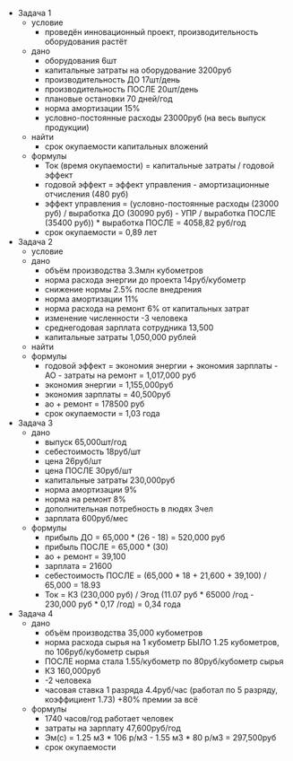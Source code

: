 - Задача 1
	- условие
		- проведён инновационный проект, производительность оборудования растёт
	- дано
		- оборудования 6шт
		- капитальные затраты на оборудование 3200руб
		- производительность ДО 17шт/день
		- производительность ПОСЛЕ 20шт/день
		- плановые остановки 70 дней/год
		- норма амортизации 15%
		- условно-постоянные расходы 23000руб (на весь выпуск продукции)
	- найти
		- срок окупаемости капитальных вложений
	- формулы
		- Ток (время окупаемости) = капитальные затраты / годовой эффект
		- годовой эффект = эффект управления - амортизационные отчисления (480 руб)
		- эффект управления = (условно-постоянные расходы (23000 руб) / выработка ДО (30090 руб) - УПР / выработка ПОСЛЕ (35400 руб)) * выработка ПОСЛЕ = 4058,82 руб/год
		- срок окупаемости = 0,89 лет
- Задача 2
	- условие
	- дано
		- объём производства 3.3млн кубометров
		- норма расхода энергии до проекта 14руб/кубометр
		- снижение нормы 2.5% после внедрения
		- норма амортизации 11%
		- норма расхода на ремонт 6% от капитальных затрат
		- изменение численности -3 человека
		- среднегодовая зарплата сотрудника 13,500
		- капитальные затраты 1,050,000 рублей
	- найти
	- формулы
		- годовой эффект = экономия энергии + экономия зарплаты - АО - затраты на ремонт = 1,017,000 руб
		- экономия энергии = 1,155,000руб
		- экономия зарплаты = 40,500руб
		- ао + ремонт = 178500 руб
		- срок окупаемости = 1,03 года
- Задача 3
	- дано
		- выпуск 65,000шт/год
		- себестоимость 18руб/шт
		- цена 26руб/шт
		- цена ПОСЛЕ 30руб/шт
		- капитальные затраты 230,000руб
		- норма амортизации 9%
		- норма на ремонт 8%
		- дополнительная потребность в людях 3чел
		- зарплата 600руб/мес
	- формулы
		- прибыль ДО = 65,000 * (26 - 18) = 520,000 руб
		- прибыль ПОСЛЕ = 65,000 * (30)
		- ао + ремонт = 39,100
		- зарплата = 21600
		- себестоимость ПОСЛЕ = (65,000 * 18 + 21,600 + 39,100) / 65,000 = 18.93
		- Ток = КЗ (230,000 руб) / Эгод (11.07 руб * 65000 /год - 230,000 руб * 0,17 /год) = 0,34 года
- Задача 4
	- дано
		- объём производства 35,000 кубометров
		- норма расхода сырья на 1 кубометр БЫЛО 1.25 кубометров, по 106руб/кубометр сырья
		- ПОСЛЕ норма стала 1.55/кубометр по 80руб/кубометр сырья
		- КЗ 160,000руб
		- -2 человека
		- часовая ставка 1 разряда 4.4руб/час (работал по 5 разряду, коэффициент 1.73) +80% премии за всё
	- формулы
		- 1740 часов/год работает человек
		- затраты на зарплату 47,600руб/год
		- Эм(с) = 1.25 м3 * 106 р/м3 - 1.55 м3 * 80 р/м3 = 297,500руб
		- срок окупаемости